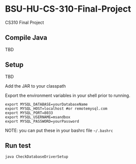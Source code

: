 # BSU-HU-CS-310-Final-Project
CS310 Final Project

## Compile Java
TBD

## Setup
TBD

Add the JAR to your classpath

Export the environment variables in your shell prior to running.
````
export MYSQL_DATABASE=yourDatabaseName
export MYSQL_HOST=localhost #or remotemysql.com
export MYSQL_PORT=8033
export MYSQL_USERNAME=msandbox
export MYSQL_PASSWORD=yourPassword
````

NOTE: you can put these in your bashrc file ``~/.bashrc``

## Run test
``java CheckDatabaseDriverSetup``
